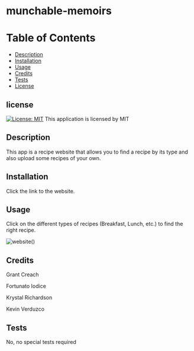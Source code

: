 # munchable-memoirs

# Table of Contents
- [Description](#description)
- [Installation](#installation)
- [Usage](#usage)
- [Credits](#credits)
- [Tests](#tests)
- [License](#license)

## license 
    
  [![License: MIT](https://img.shields.io/badge/License-MIT-yellow.svg)](https://opensource.org/licenses/MIT)
This application is licensed by MIT


## Description

This app is a recipe website that allows you to find a recipe by its type and also upload some recipes of your own.

## Installation

Click the link to the website.

## Usage

Click on the different types of recipes (Breakfast, Lunch, etc.) to find the right recipe. 

![website](./client/dist/assets/IMG.JPG)()

## Credits

Grant Creach

Fortunato Iodice

Krystal Richardson

Kevin Verduzco

## Tests 

No, no special tests required

